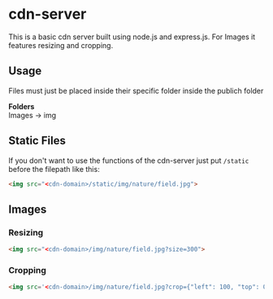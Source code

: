 # cdn-server
This is a basic cdn server built using node.js and express.js. For Images it features resizing and cropping.

## Usage
Files must just be placed inside their specific folder inside the publich folder

**Folders**<br />
Images -> img

## Static Files
If you don't want to use the functions of the cdn-server just put `/static` before the filepath like this:
```html
<img src="<cdn-domain>/static/img/nature/field.jpg">
```

## Images
### Resizing
```html
<img src="<cdn-domain>/img/nature/field.jpg?size=300">
```
### Cropping
```html
<img src='<cdn-domain>/img/nature/field.jpg?crop={"left": 100, "top": 0, "width": 300, "height": 500}'>
```
 
